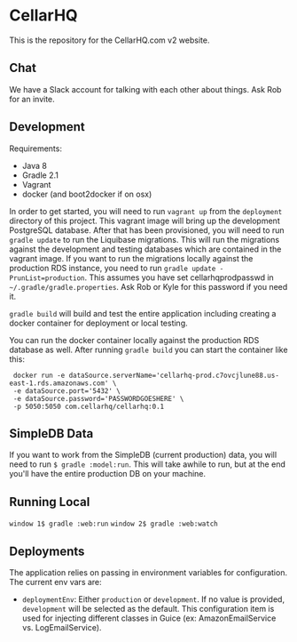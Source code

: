 CellarHQ
========

This is the repository for the CellarHQ.com v2 website.

Chat
----

We have a Slack account for talking with each other about things. Ask Rob for an invite.

Development
-----------

Requirements:

* Java 8
* Gradle 2.1
* Vagrant
* docker (and boot2docker if on osx)

In order to get started, you will need to run `vagrant up` from the `deployment` directory of this project. This vagrant image
will bring up the development PostgreSQL database. After that has been provisioned, you will need to run 
`gradle update` to run the Liquibase migrations. This will run the migrations against the development and testing
databases which are contained in the vagrant image. If you want to run the migrations locally against the production
RDS instance, you need to run `gradle update -PrunList=production`. This assumes you have set cellarhqprodpasswd in
`~/.gradle/gradle.properties`. Ask Rob or Kyle for this password if you need it.

`gradle build` will build and test the entire application including creating a docker container for deployment or
local testing.

You can run the docker container locally against the production RDS database as well. After running `gradle build` you
can start the container like this:

```
 docker run -e dataSource.serverName='cellarhq-prod.c7ovcjlune88.us-east-1.rds.amazonaws.com' \
 -e dataSource.port='5432' \
 -e dataSource.password='PASSWORDGOESHERE' \
 -p 5050:5050 com.cellarhq/cellarhq:0.1
```

SimpleDB Data
-------------

If you want to work from the SimpleDB (current production) data, you will need to run `$ gradle :model:run`. This will
take awhile to run, but at the end you'll have the entire production DB on your machine.

Running Local
-------------

`window 1$ gradle :web:run`
`window 2$ gradle :web:watch`

Deployments
-----------

The application relies on passing in environment variables for configuration. The current env vars are:

* `deploymentEnv`: Either `production` or `development`. If no value is provided, `development` will be selected as 
  the default. This configuration item is used for injecting different classes in Guice (ex: AmazonEmailService vs. 
  LogEmailService).

